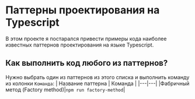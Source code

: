 # Паттерны проектирования на Typescript
В этом проекте я постарался привести примеры кода наиболее известных паттернов проектирования на языке Typescript.

## Как выполнить код любого из паттернов?
Нужно выбрать один из паттернов из этого списка и выполнить команду из колонки `Команда`:
| Название паттерна | Команда |
|---|---|
|Фабричный метод (Factory method)|`npm run factory-method`|